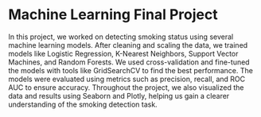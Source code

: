 # Machine Learning Final Project

In this project, we worked on detecting smoking status using several machine learning models. After cleaning and scaling the data, we trained models like Logistic Regression, K-Nearest Neighbors, Support Vector Machines, and Random Forests. We used cross-validation and fine-tuned the models with tools like GridSearchCV to find the best performance. The models were evaluated using metrics such as precision, recall, and ROC AUC to ensure accuracy. Throughout the project, we also visualized the data and results using Seaborn and Plotly, helping us gain a clearer understanding of the smoking detection task.


